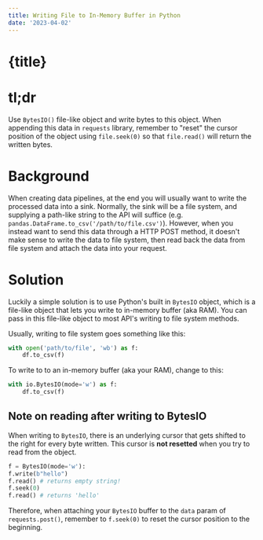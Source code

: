 ```yaml
---
title: Writing File to In-Memory Buffer in Python
date: '2023-04-02'
---
```


# {title}

# tl;dr

Use `BytesIO()` file-like object and write bytes to this object.
When appending this data in `requests` library, remember to "reset" the cursor position of the object using `file.seek(0)` so that `file.read()` will return the written bytes.

# Background

When creating data pipelines, at the end you will usually want to write the processed data into a sink. Normally, the sink will be a file system, and supplying a path-like string to the API will suffice (e.g. `pandas.DataFrame.to_csv('/path/to/file.csv')`).
However, when you instead want to send this data through a HTTP POST method, it doesn't make sense to write the data to file system, then read back the data from file system and attach the data into your request.

# Solution

Luckily a simple solution is to use Python's built in `BytesIO` object, which is a file-like object that lets you write to in-memory buffer (aka RAM). You can pass in this file-like object to most API's writing to file system methods.

Usually, writing to file system goes something like this:

```py
with open('path/to/file', 'wb') as f:
	df.to_csv(f)
```

To write to to an in-memory buffer (aka your RAM), change to this:

```py
with io.BytesIO(mode='w') as f:
	df.to_csv(f)
```

## Note on reading after writing to BytesIO

When writing to `BytesIO`, there is an underlying cursor that gets shifted to the right for every byte written. This cursor is **not resetted** when you try to read from the object.

```py
f = BytesIO(mode='w'):
f.write(b"hello")
f.read() # returns empty string!
f.seek(0)
f.read() # returns 'hello'
```

Therefore, when attaching your `BytesIO` buffer to the `data` param of `requests.post()`, remember to `f.seek(0)` to reset the cursor position to the beginning.
